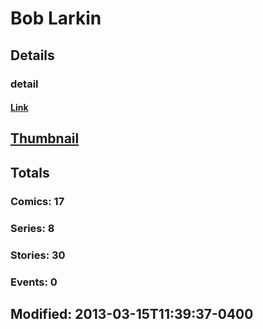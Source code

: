 # Bob  Larkin 
## Details
### detail
#### [Link](http://marvel.com/comics/creators/5121/bob_larkin?utm_campaign=apiRef&utm_source=225578a89fc76f3d20fbffda5d17a88d)
## [Thumbnail](http://i.annihil.us/u/prod/marvel/i/mg/c/00/4bc39ce0ce451.jpg)
## Totals
### Comics: 17
### Series: 8
### Stories: 30
### Events: 0
## Modified: 2013-03-15T11:39:37-0400